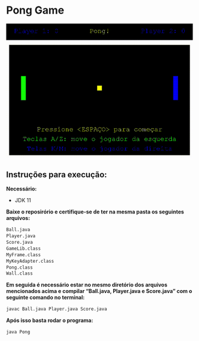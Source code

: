 # Pong Game

![ Pong GIF](pong.gif)

## Instruções para execução:

**Necessário:**
- JDK 11

**Baixe o reposirório e certifique-se de ter na mesma pasta os seguintes arquivos:**

```bash
Ball.java
Player.java
Score.java
GameLib.class
MyFrame.class
MyKeyAdapter.class
Pong.class
Wall.class
```

**Em seguida é necessário estar no mesmo diretório dos arquivos mencionados acima e compilar “Ball.java, Player.java e Score.java” com o seguinte comando no terminal:**
```bash
javac Ball.java Player.java Score.java
```

**Após isso basta rodar o programa:**
```bash
java Pong
```
